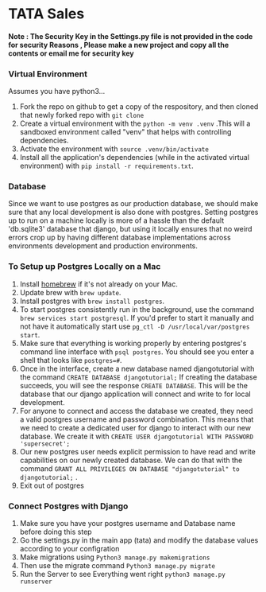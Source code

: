# TATA Sales

#### Note : The Security Key in the Settings.py file is not provided in the code for security Reasons , Please make a new project and copy all the contents or email me for security key

### Virtual Environment 

Assumes you have python3...

1. Fork the repo on github to get a copy of the respository, and then cloned that newly forked repo with `git clone`
2. Create a virtual environment with the  `python -m venv .venv` .This will a sandboxed environment called "venv" that helps with controlling dependencies.
3. Activate the environment with `source .venv/bin/activate`
4. Install all the application's dependencies (while in the activated virtual environment) with `pip install -r requirements.txt`.

### Database

Since we want to use postgres as our production database, we should make sure that any local development is also done with postgres. Setting postgres up to run on a machine locally is more of a hassle than the default 'db.sqlite3' database that django, but using it locally ensures that no weird errors crop up by having different database implementations across environments development and production environments.



### To Setup up Postgres Locally on a Mac

1. Install [homebrew](https://brew.sh/) if it's not already on your Mac.
2. Update brew with `brew update`.
3. Install postgres with `brew install postgres`.
4. To start postgres consistently run in the background, use the command `brew services start postgresql`. If you'd prefer to start it manually and not have it automatically start use `pg_ctl -D /usr/local/var/postgres start`.
5. Make sure that everything is working properly by entering postgres's command line interface with `psql postgres`. You should see you enter a shell that looks like `postgres=#`.
6. Once in the interface, create a new database named djangotutorial with the command `CREATE DATABASE djangotutorial;` If creating the database succeeds, you will see the response `CREATE DATABASE`. This will be the database that our django application will connect and write to for local development. 
7. For anyone to connect and access the database we created, they need a valid postgres username and password combination. This means that we need to create a dedicated user for django to interact with our new database. We create it with  `CREATE USER djangotutorial WITH PASSWORD 'supersecret';` 
8. Our new postgres user needs explicit permission to have read and write capabilities on our newly created database. We can do that with the command `GRANT ALL PRIVILEGES ON DATABASE "djangotutorial" to djangotutorial;` .  
9. Exit out of postgres 

### Connect Postgres with Django

1. Make sure you have your postgres username and Database name before doing this step
2. Go the settings.py in the main app (tata) and modify the database values according to your configration
3. Make migrations using `Python3 manage.py makemigrations`
4. Then use the migrate command `Python3 manage.py migrate`
5. Run the Server to see Everything went right `python3 manage.py runserver`
